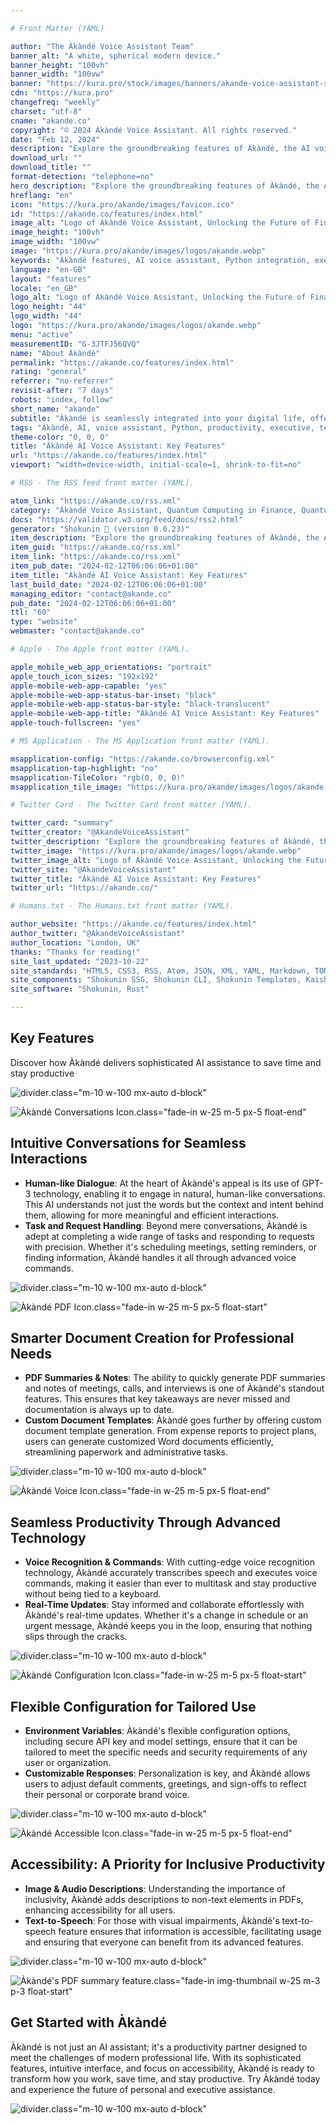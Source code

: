 ```yaml
---

# Front Matter (YAML)

author: "The Àkàndé Voice Assistant Team"
banner_alt: "A white, spherical modern device."
banner_height: "100vh"
banner_width: "100vw"
banner: "https://kura.pro/stock/images/banners/akande-voice-assistant-stock.webp"
cdn: "https://kura.pro"
changefreq: "weekly"
charset: "utf-8"
cname: "akande.co"
copyright: "© 2024 Àkàndé Voice Assistant. All rights reserved."
date: "Feb 12, 2024"
description: "Explore the groundbreaking features of Àkàndé, the AI voice assistant revolutionising personal and executive assistance with advanced AI and Python integration"
download_url: ""
download_title: ""
format-detection: "telephone=no"
hero_description: "Explore the groundbreaking features of Àkàndé, the AI voice assistant revolutionising personal and executive assistance with advanced AI and Python integration"
hreflang: "en"
icon: "https://kura.pro/akande/images/favicon.ico"
id: "https://akande.co/features/index.html"
image_alt: "Logo of Àkàndé Voice Assistant, Unlocking the Future of Finance."
image_height: "100vh"
image_width: "100vw"
image: "https://kura.pro/akande/images/logos/akande.webp"
keywords: "Àkàndé features, AI voice assistant, Python integration, executive assistance, personal productivity, innovative technology, PDF summaries, caching mechanism, OpenAI GPT, voice-activated tools"
language: "en-GB"
layout: "features"
locale: "en_GB"
logo_alt: "Logo of Àkàndé Voice Assistant, Unlocking the Future of Finance."
logo_height: "44"
logo_width: "44"
logo: "https://kura.pro/akande/images/logos/akande.webp"
menu: "active"
measurementID: "G-3JTFJ56QVQ"
name: "About Àkàndé"
permalink: "https://akande.co/features/index.html"
rating: "general"
referrer: "no-referrer"
revisit-after: "7 days"
robots: "index, follow"
short_name: "akande"
subtitle: "Àkàndé is seamlessly integrated into your digital life, offering a convenient way to interact with technology. Engineered to function effortlessly with your devices, Àkàndé's voice assistant capabilities are accessible anywhere—at home, in the office, or on the go."
tags: "Àkàndé, AI, voice assistant, Python, productivity, executive, technology, innovation, OpenAI, features"
theme-color: "0, 0, 0"
title: "Àkàndé AI Voice Assistant: Key Features"
url: "https://akande.co/features/index.html"
viewport: "width=device-width, initial-scale=1, shrink-to-fit=no"

# RSS - The RSS feed front matter (YAML).

atom_link: "https://akande.co/rss.xml"
category: "Àkàndé Voice Assistant, Quantum Computing in Finance, Quantum Risk Analysis, Quantum Cryptography in Banking, Quantum Key Distribution, Quantum-Resistant Cryptography, Quantum Banking, Future of Banking, Financial Industry Revolution, Quantum Computing Advancements, Quantum Computing Applications"
docs: "https://validator.w3.org/feed/docs/rss2.html"
generator: "Shokunin 🦀 (version 0.0.23)"
item_description: "Explore the groundbreaking features of Àkàndé, the AI voice assistant revolutionising personal and executive assistance with advanced AI and Python integration"
item_guid: "https://akande.co/rss.xml"
item_link: "https://akande.co/rss.xml"
item_pub_date: "2024-02-12T06:06:06+01:00"
item_title: "Àkàndé AI Voice Assistant: Key Features"
last_build_date: "2024-02-12T06:06:06+01:00"
managing_editor: "contact@akande.co"
pub_date: "2024-02-12T06:06:06+01:00"
ttl: "60"
type: "website"
webmaster: "contact@akande.co"

# Apple - The Apple front matter (YAML).

apple_mobile_web_app_orientations: "portrait"
apple_touch_icon_sizes: "192x192"
apple-mobile-web-app-capable: "yes"
apple-mobile-web-app-status-bar-inset: "black"
apple-mobile-web-app-status-bar-style: "black-translucent"
apple-mobile-web-app-title: "Àkàndé AI Voice Assistant: Key Features"
apple-touch-fullscreen: "yes"

# MS Application - The MS Application front matter (YAML).

msapplication-config: "https://akande.co/browserconfig.xml"
msapplication-tap-highlight: "no"
msapplication-TileColor: "rgb(0, 0, 0)"
msapplication_tile_image: "https://kura.pro/akande/images/logos/akande.webp"

# Twitter Card - The Twitter Card front matter (YAML).

twitter_card: "summary"
twitter_creator: "@AkandeVoiceAssistant"
twitter_description: "Explore the groundbreaking features of Àkàndé, the AI voice assistant revolutionising personal and executive assistance with advanced AI and Python integration"
twitter_image: "https://kura.pro/akande/images/logos/akande.webp"
twitter_image_alt: "Logo of Àkàndé Voice Assistant, Unlocking the Future of Finance."
twitter_site: "@AkandeVoiceAssistant"
twitter_title: "Àkàndé AI Voice Assistant: Key Features"
twitter_url: "https://akande.co/"

# Humans.txt - The Humans.txt front matter (YAML).

author_website: "https://akande.co/features/index.html"
author_twitter: "@AkandeVoiceAssistant"
author_location: "London, UK"
thanks: "Thanks for reading!"
site_last_updated: "2023-10-22"
site_standards: "HTML5, CSS3, RSS, Atom, JSON, XML, YAML, Markdown, TOML"
site_components: "Shokunin SSG, Shokunin CLI, Shokunin Templates, Kaishi Templates, Kaishi Themes"
site_software: "Shokunin, Rust"

---
```


## Key Features

Discover how Àkàndé delivers sophisticated AI assistance to save time and stay productive

![divider][divider].class=\"m-10 w-100 mx-auto d-block\"

![Àkàndé Conversations Icon](https://kura.pro/akande/images/icons/icon-conversations.webp).class=\"fade-in w-25 m-5 px-5 float-end\"

## Intuitive Conversations for Seamless Interactions

* **Human-like Dialogue**: At the heart of Àkàndé's appeal is its use of GPT-3 technology, enabling it to engage in natural, human-like conversations. This AI understands not just the words but the context and intent behind them, allowing for more meaningful and efficient interactions.
* **Task and Request Handling**: Beyond mere conversations, Àkàndé is adept at completing a wide range of tasks and responding to requests with precision. Whether it's scheduling meetings, setting reminders, or finding information, Àkàndé handles it all through advanced voice commands.

![divider][divider].class=\"m-10 w-100 mx-auto d-block\"

![Àkàndé PDF Icon](https://kura.pro/akande/images/icons/icon-pdf.webp).class=\"fade-in w-25 m-5 px-5 float-start\"

## Smarter Document Creation for Professional Needs

* **PDF Summaries & Notes**: The ability to quickly generate PDF summaries and notes of meetings, calls, and interviews is one of Àkàndé's standout features. This ensures that key takeaways are never missed and documentation is always up to date.
* **Custom Document Templates**: Àkàndé goes further by offering custom document template generation. From expense reports to project plans, users can generate customized Word documents efficiently, streamlining paperwork and administrative tasks.

![divider][divider].class=\"m-10 w-100 mx-auto d-block\"

![Àkàndé Voice Icon](https://kura.pro/akande/images/icons/icon-voice.webp).class=\"fade-in w-25 m-5 px-5 float-end\"

## Seamless Productivity Through Advanced Technology

* **Voice Recognition & Commands**: With cutting-edge voice recognition technology, Àkàndé accurately transcribes speech and executes voice commands, making it easier than ever to multitask and stay productive without being tied to a keyboard.
* **Real-Time Updates**: Stay informed and collaborate effortlessly with Àkàndé's real-time updates. Whether it's a change in schedule or an urgent message, Àkàndé keeps you in the loop, ensuring that nothing slips through the cracks.

![divider][divider].class=\"m-10 w-100 mx-auto d-block\"

![Àkàndé Configuration Icon](https://kura.pro/akande/images/icons/icon-configuration.webp).class=\"fade-in w-25 m-5 px-5 float-start\"

## Flexible Configuration for Tailored Use

* **Environment Variables**: Àkàndé's flexible configuration options, including secure API key and model settings, ensure that it can be tailored to meet the specific needs and security requirements of any user or organization.
* **Customizable Responses**: Personalization is key, and Àkàndé allows users to adjust default comments, greetings, and sign-offs to reflect their personal or corporate brand voice.

![divider][divider].class=\"m-10 w-100 mx-auto d-block\"

![Àkàndé Accessible Icon](https://kura.pro/akande/images/icons/icon-accessible.webp).class=\"fade-in w-25 m-5 px-5 float-end\"

## Accessibility: A Priority for Inclusive Productivity

* **Image & Audio Descriptions**: Understanding the importance of inclusivity, Àkàndé adds descriptions to non-text elements in PDFs, enhancing accessibility for all users.
* **Text-to-Speech**: For those with visual impairments, Àkàndé's text-to-speech feature ensures that information is accessible, facilitating usage and ensuring that everyone can benefit from its advanced features.

![divider][divider].class=\"m-10 w-100 mx-auto d-block\"

![Àkàndé's PDF summary feature](https://kura.pro/akande/images/promos/akande-promo-01.webp).class=\"fade-in img-thumbnail w-25 m-3 p-3 float-start\"

## Get Started with Àkàndé

Àkàndé is not just an AI assistant; it's a productivity partner designed to meet the challenges of modern professional life. With its sophisticated features, intuitive interface, and focus on accessibility, Àkàndé is ready to transform how you work, save time, and stay productive. Try Àkàndé today and experience the future of personal and executive assistance.

![divider][divider].class=\"m-10 w-100 mx-auto d-block\"

[divider]: https://kura.pro/common/images/elements/divider.svg "Divider"

